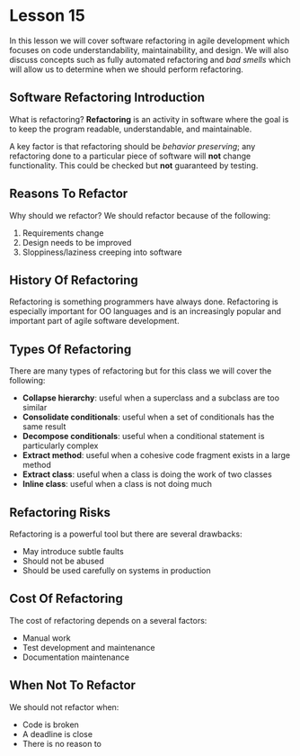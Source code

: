 # Lesson 15

In this lesson we will cover software refactoring in agile development which focuses on code understandability, maintainability, and design. We will also discuss concepts such as fully automated refactoring and _bad smells_ which will allow us to determine when we should perform refactoring.

## Software Refactoring Introduction

What is refactoring? **Refactoring** is an activity in software where the goal is to keep the program readable, understandable, and maintainable.

A key factor is that refactoring should be _behavior preserving_; any refactoring done to a particular piece of software will **not** change functionality. This could be checked but **not** guaranteed by testing.

## Reasons To Refactor

Why should we refactor? We should refactor because of the following:

1. Requirements change
2. Design needs to be improved
3. Sloppiness/laziness creeping into software

## History Of Refactoring

Refactoring is something programmers have always done. Refactoring is especially important for OO languages and is an increasingly popular and important part of agile software development.

## Types Of Refactoring

There are many types of refactoring but for this class we will cover the following:

- **Collapse hierarchy**: useful when a superclass and a subclass are too similar
- **Consolidate conditionals**: useful when a set of conditionals has the same result
- **Decompose conditionals**: useful when a conditional statement is particularly complex
- **Extract method**: useful when a cohesive code fragment exists in a large method
- **Extract class**: useful when a class is doing the work of two classes
- **Inline class**: useful when a class is not doing much

## Refactoring Risks

Refactoring is a powerful tool but there are several drawbacks:

- May introduce subtle faults
- Should not be abused
- Should be used carefully on systems in production

## Cost Of Refactoring

The cost of refactoring depends on a several factors:

- Manual work
- Test development and maintenance
- Documentation maintenance

## When Not To Refactor

We should not refactor when:

- Code is broken
- A deadline is close
- There is no reason to
